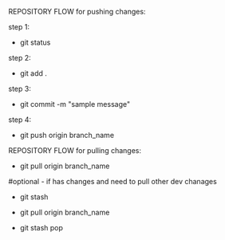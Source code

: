 REPOSITORY FLOW for pushing changes:

step 1:
-  git status

step 2:
- git add .

step 3:
- git commit -m "sample message"

step 4:
- git push origin branch_name


REPOSITORY FLOW for pulling changes:
- git pull origin branch_name

#optional - if has changes and need to pull other dev chanages
- git stash

- git pull origin branch_name

- git stash pop
